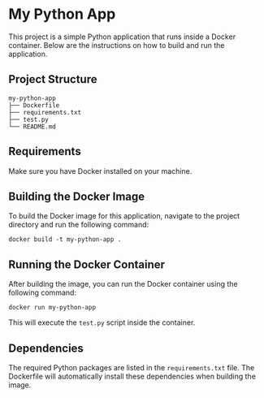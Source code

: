 # My Python App

This project is a simple Python application that runs inside a Docker container. Below are the instructions on how to build and run the application.

## Project Structure

```
my-python-app
├── Dockerfile
├── requirements.txt
├── test.py
└── README.md
```

## Requirements

Make sure you have Docker installed on your machine.

## Building the Docker Image

To build the Docker image for this application, navigate to the project directory and run the following command:

```
docker build -t my-python-app .
```

## Running the Docker Container

After building the image, you can run the Docker container using the following command:

```
docker run my-python-app
```

This will execute the `test.py` script inside the container.

## Dependencies

The required Python packages are listed in the `requirements.txt` file. The Dockerfile will automatically install these dependencies when building the image.